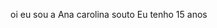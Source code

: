 oi eu sou a Ana carolina souto
Eu tenho 15 anos

<!---
Anacarolinasouto/Anacarolinasouto is a ✨ special ✨ repository because its `README.md` (this file) appears on your GitHub profile.
You can click the Preview link to take a look at your changes.
--->
